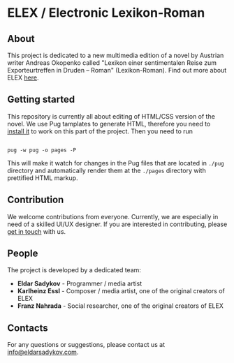 # ELEX / Electronic Lexikon-Roman

## About

This project is dedicated to a new multimedia edition of a novel by Austrian writer Andreas Okopenko called "Lexikon einer sentimentalen Reise zum Exporteurtreffen in Druden – Roman" (Lexikon-Roman).
Find out more about ELEX [here](https://www.essl.at/bibliogr/elex.html).

## Getting started

This repository is currently all about editing of HTML/CSS version of the novel. We use Pug tamplates to generate HTML, therefore you need to [install it](https://pugjs.org/api/getting-started.html) to work on this part of the project.
Then you need to run

```

pug -w pug -o pages -P

```

This will make it watch for changes in the Pug files that are located in `./pug` directory and automatically render them at the `./pages` directory with prettified HTML markup.

## Contribution

We welcome contributions from everyone. Currently, we are especially in need of a skilled UI/UX designer. If you are interested in contributing, please [get in touch](mailto:info@eldarsadykov.com) with us.

## People

The project is developed by a dedicated team:
- **Eldar Sadykov** - Programmer / media artist
- **Karlheinz Essl** - Composer / media artist, one of the original creators of ELEX
- **Franz Nahrada** - Social researcher, one of the original creators of ELEX

## Contacts

For any questions or suggestions, please contact us at info@eldarsadykov.com.
